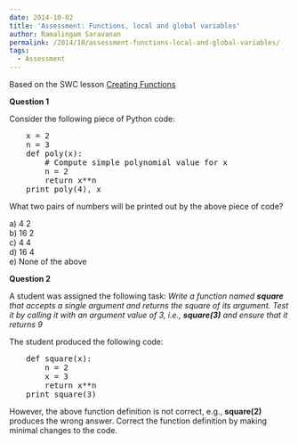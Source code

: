 ```yaml
---
date: 2014-10-02
title: 'Assessment: Functions, local and global variables'
author: Ramalingam Saravanan
permalink: /2014/10/assessment-functions-local-and-global-variables/
tags:
  - Assessment
---
```

Based on the SWC lesson <a title="Creating Functions" href="http://software-carpentry.org/v5/novice/python/02-func.html" target="_blank">Creating Functions</a>

**Question 1**

Consider the following piece of Python code:

<pre style="padding-left: 30px;">x = 2
n = 3
def poly(x):
    # Compute simple polynomial value for x
    n = 2
    return x**n
print poly(4), x</pre>

What two pairs of numbers will be printed out by the above piece of code?

a) 4 2  
b) 16 2  
c) 4 4  
d) 16 4  
e) None of the above

**Question 2**

A student was assigned the following task: *Write a function named **square** that accepts a single argument and returns the square of its argument. Test it by calling it with an argument value of 3, i.e., **square(3)** and ensure that it returns 9*

The student produced the following code:

<pre style="padding-left: 30px;">def square(x):
    n = 2
    x = 3
    return x**n
print square(3)</pre>

However, the above function definition is not correct, e.g., **square(2)** produces the wrong answer. Correct the function definition by making minimal changes to the code.
